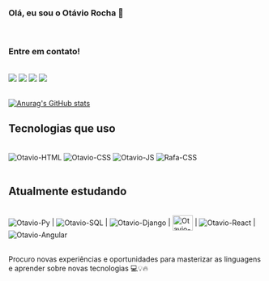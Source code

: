 ### Olá, eu sou o Otávio Rocha 👋


<div style="display: inline_block"></br>
<head>
  <link rel=”stylesheet” href=”https://cdnjs.cloudflare.com/ajax/libs/font-awesome/5.11.2/css/all.css”>
</head>

<h3> Entre em contato!</h3>
<br>
<a href = "[mailto:otaviogrocha@yahoo.com.br](https://api.whatsapp.com/send/?phone=31999884507&text=Olá%2C+gostaria+de+fazer+um+orçamento!&type=phone_number&app_absent=0)"><img src="https://img.shields.io/badge/WhatsApp-25D366?style=for-the-badge&logo=WhatsApp&logoColor=white" target="_blank"></a>
<a href = "mailto:otaviogrocha@yahoo.com.br"><img src="https://img.shields.io/badge/-Gmail-%23333?style=for-the-badge&logo=gmail&logoColor=white" target="_blank"></a>
<a href="https://www.linkedin.com/in/otaviogrocha/" target="_blank"><img src="https://img.shields.io/badge/-LinkedIn-%230077B5?style=for-the-badge&logo=linkedin&logoColor=white" target="_blank"></a> 
<a href="https://instagram.com/otaviog.rocha" target="_blank"><img src="https://img.shields.io/badge/-Instagram-%23E4405F?style=for-the-badge&logo=instagram&logoColor=white" target="_blank"></a>
</div></br>


[![Anurag's GitHub stats](https://github-readme-stats.vercel.app/api?username=otaviogrocha&show_icons=true&theme=tokyonight)](https://github.com/anuraghazra/github-readme-stats)


## Tecnologias que uso

<div style="display: inline_block"><br>
  <img align="center" alt="Otavio-HTML" src="https://img.shields.io/badge/HTML5-E34F26?style=for-the-badge&logo=html5&logoColor=white">
  <img align="center" alt="Otavio-CSS" src="https://img.shields.io/badge/CSS3-1572B6?style=for-the-badge&logo=css3&logoColor=white">
  <img align="center" alt="Otavio-JS" src="https://img.shields.io/badge/JavaScript-F7DF1E?style=for-the-badge&logo=javascript&logoColor=black">
  <img align="center" alt="Rafa-CSS" src="https://img.shields.io/badge/Wordpress-21759B?style=for-the-badge&logo=wordpress&logoColor=white">                
 </div></br>

## Atualmente estudando
<div style="display: inline_block"><br>
<img align="center" alt="Otavio-Py" src="https://img.shields.io/badge/Python-14354C?style=for-the-badge&logo=python&logoColor=white">
  |
<img align="center" alt="Otavio-SQL" src="https://img.shields.io/badge/MySQL-00000F?style=for-the-badge&logo=mysql&logoColor=white">
  |
<img align="center" alt="Otavio-Django" src= "https://img.shields.io/badge/Django-092E20?style=for-the-badge&logo=django&logoColor=white">
  |
<img align="center" alt="Otavio-Java" src= "https://raw.githubusercontent.com/jmnote/z-icons/master/svg/java.svg" width = "40" height = "30">
  |
<img align="center" alt="Otavio-React" src= "https://img.shields.io/badge/React-20232A?style=for-the-badge&logo=react&logoColor=61DAFB">
  | 
<img align="center" alt="Otavio-Angular" src= "https://img.shields.io/badge/Angular-DD0031?style=for-the-badge&logo=angular&logoColor=white">

 </div>
                                                                                                                                           
 </br>
  
  Procuro novas experiências e oportunidades para masterizar as linguagens e aprender sobre novas tecnologias 💻💡🔥
